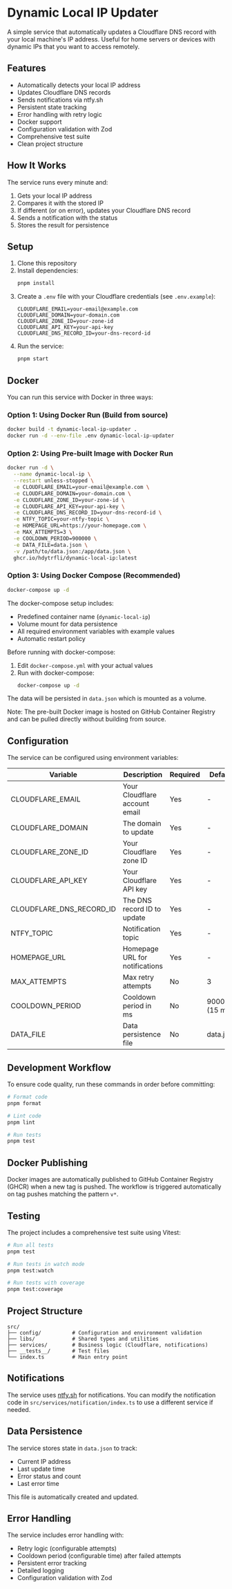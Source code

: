 # Dynamic Local IP Updater

A simple service that automatically updates a Cloudflare DNS record with your local machine's IP address. Useful for home servers or devices with dynamic IPs that you want to access remotely.

## Features

- Automatically detects your local IP address
- Updates Cloudflare DNS records
- Sends notifications via ntfy.sh
- Persistent state tracking
- Error handling with retry logic
- Docker support
- Configuration validation with Zod
- Comprehensive test suite
- Clean project structure

## How It Works

The service runs every minute and:

1. Gets your local IP address
2. Compares it with the stored IP
3. If different (or on error), updates your Cloudflare DNS record
4. Sends a notification with the status
5. Stores the result for persistence

## Setup

1. Clone this repository
2. Install dependencies:
   ```bash
   pnpm install
   ```
3. Create a `.env` file with your Cloudflare credentials (see `.env.example`):
   ```env
   CLOUDFLARE_EMAIL=your-email@example.com
   CLOUDFLARE_DOMAIN=your-domain.com
   CLOUDFLARE_ZONE_ID=your-zone-id
   CLOUDFLARE_API_KEY=your-api-key
   CLOUDFLARE_DNS_RECORD_ID=your-dns-record-id
   ```
4. Run the service:
   ```bash
   pnpm start
   ```

## Docker

You can run this service with Docker in three ways:

### Option 1: Using Docker Run (Build from source)

```bash
docker build -t dynamic-local-ip-updater .
docker run -d --env-file .env dynamic-local-ip-updater
```

### Option 2: Using Pre-built Image with Docker Run

```bash
docker run -d \
  --name dynamic-local-ip \
  --restart unless-stopped \
  -e CLOUDFLARE_EMAIL=your-email@example.com \
  -e CLOUDFLARE_DOMAIN=your-domain.com \
  -e CLOUDFLARE_ZONE_ID=your-zone-id \
  -e CLOUDFLARE_API_KEY=your-api-key \
  -e CLOUDFLARE_DNS_RECORD_ID=your-dns-record-id \
  -e NTFY_TOPIC=your-ntfy-topic \
  -e HOMEPAGE_URL=https://your-homepage.com \
  -e MAX_ATTEMPTS=3 \
  -e COOLDOWN_PERIOD=900000 \
  -e DATA_FILE=data.json \
  -v /path/to/data.json:/app/data.json \
  ghcr.io/hdytrfli/dynamic-local-ip:latest
```

### Option 3: Using Docker Compose (Recommended)

```bash
docker-compose up -d
```

The docker-compose setup includes:
- Predefined container name (`dynamic-local-ip`)
- Volume mount for data persistence
- All required environment variables with example values
- Automatic restart policy

Before running with docker-compose:
1. Edit `docker-compose.yml` with your actual values
2. Run with docker-compose:
   ```bash
   docker-compose up -d
   ```

The data will be persisted in `data.json` which is mounted as a volume.

Note: The pre-built Docker image is hosted on GitHub Container Registry and can be pulled directly without building from source.

## Configuration

The service can be configured using environment variables:

| Variable | Description | Required | Default |
|----------|-------------|----------|---------|
| CLOUDFLARE_EMAIL | Your Cloudflare account email | Yes | - |
| CLOUDFLARE_DOMAIN | The domain to update | Yes | - |
| CLOUDFLARE_ZONE_ID | Your Cloudflare zone ID | Yes | - |
| CLOUDFLARE_API_KEY | Your Cloudflare API key | Yes | - |
| CLOUDFLARE_DNS_RECORD_ID | The DNS record ID to update | Yes | - |
| NTFY_TOPIC | Notification topic | Yes | - |
| HOMEPAGE_URL | Homepage URL for notifications | Yes | - |
| MAX_ATTEMPTS | Max retry attempts | No | 3 |
| COOLDOWN_PERIOD | Cooldown period in ms | No | 900000 (15 min) |
| DATA_FILE | Data persistence file | No | data.json |

## Development Workflow

To ensure code quality, run these commands in order before committing:

```bash
# Format code
pnpm format

# Lint code
pnpm lint

# Run tests
pnpm test
```

## Docker Publishing

Docker images are automatically published to GitHub Container Registry (GHCR) when a new tag is pushed. The workflow is triggered automatically on tag pushes matching the pattern `v*`.

## Testing

The project includes a comprehensive test suite using Vitest:

```bash
# Run all tests
pnpm test

# Run tests in watch mode
pnpm test:watch

# Run tests with coverage
pnpm test:coverage
```

## Project Structure

```
src/
├── config/          # Configuration and environment validation
├── libs/            # Shared types and utilities
├── services/        # Business logic (Cloudflare, notifications)
├── __tests__/       # Test files
└── index.ts         # Main entry point
```

## Notifications

The service uses [ntfy.sh](https://ntfy.sh) for notifications. You can modify the notification code in `src/services/notification/index.ts` to use a different service if needed.

## Data Persistence

The service stores state in `data.json` to track:
- Current IP address
- Last update time
- Error status and count
- Last error time

This file is automatically created and updated.

## Error Handling

The service includes error handling with:
- Retry logic (configurable attempts)
- Cooldown period (configurable time) after failed attempts
- Persistent error tracking
- Detailed logging
- Configuration validation with Zod
